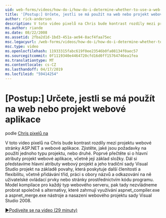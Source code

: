 ```yaml
---
uid: web-forms/videos/how-do-i/how-do-i-determine-whether-to-use-a-web-site-or-a-web-application-project
title: '[Postup:] Určete, jestli se má použít na web nebo projekt webové aplikace | Dokumentace Microsoftu'
author: rick-anderson
description: V toto video pixelů na Chris bude kontrast rozdíly mezi projektu webové stránky ASP.NET a webové aplikace. Zjistěte, jaké jsou požadavky na použití...
ms.author: riande
ms.date: 08/22/2008
ms.assetid: 2fba2d1d-1bd3-451a-ae94-8acf4faa75ec
msc.legacyurl: /web-forms/videos/how-do-i/how-do-i-determine-whether-to-use-a-web-site-or-a-web-application-project
msc.type: video
ms.openlocfilehash: 11933315fabc619f0ee23546b0fa08134f0aec57
ms.sourcegitcommit: 0f1119340e4464720cfd16d0ff15764746ea1fea
ms.translationtype: MT
ms.contentlocale: cs-CZ
ms.lasthandoff: 04/17/2019
ms.locfileid: "59414254"
---
```

# <a name="how-do-i-determine-whether-to-use-a-web-site-or-a-web-application-project"></a>[Postup:] Určete, jestli se má použít na web nebo projekt webové aplikace

podle [Chris pixelů na](https://twitter.com/chrispels)

V toto video pixelů na Chris bude kontrast rozdíly mezi projektu webové stránky ASP.NET a webové aplikace. Zjistěte, jaké jsou požadavky na použití jednoho typu projektu, nebo druhé. Poprvé přečtěte si o hlavní atributy projekt webové aplikace, včetně její základ složky. Dál si představíme hlavní atributy webový projekt a jeho tradiční sady Visual Studio projekt na základě povahy, která poskytuje další členitosti a flexibilitu, včetně přidávání tříd, práci s obory názvů a odkazování na ně uživatelské ovládací prvky nebo stránky prostřednictvím kódu programu. Model kompilace pro každý typ webového serveru, pak tady nezvládneme probrat společně s alternativy, které zahrnují využívání aspnet\_compiler.exe a aspnet\_merge.exe nástroje a nasazení webového projektu sady Visual Studio 2008.

[&#9654;Podívejte se na video (29 minuty)](https://channel9.msdn.com/Blogs/ASP-NET-Site-Videos/how-do-i-determine-whether-to-use-a-web-site-or-a-web-application-project)
